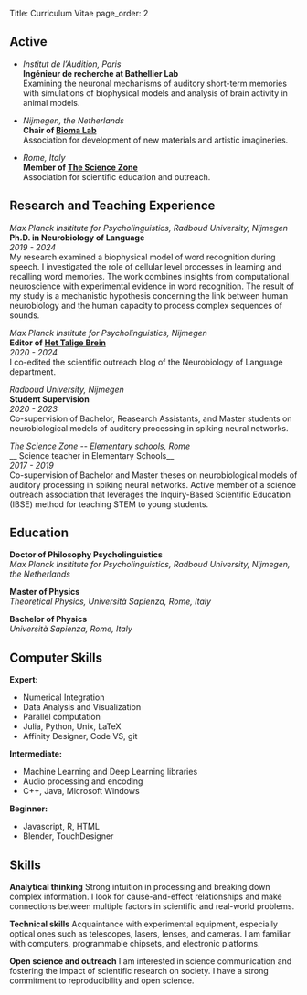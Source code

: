 Title: Curriculum Vitae
page_order: 2

## Active 

- _Institut de l’Audition, Paris_ <br> __Ingénieur de recherche at Bathellier Lab__ <br> Examining the neuronal mechanisms of auditory short-term memories with simulations of biophysical models and analysis of brain activity in animal models. 

- _Nijmegen, the Netherlands_ <br> __Chair of [Bioma Lab](https://www.biomalab.nl)__ <br> Association for development of new materials and artistic imagineries.

- _Rome, Italy_ <br> __Member of [The Science Zone](https://thesciencezoneblog.wordpress.com)__ <br> Association for scientific education and outreach.

## Research and Teaching Experience

_Max Planck Insititute for Psycholinguistics, Radboud University, Nijmegen_ <br>
__Ph.D. in Neurobiology of Language__ <br>
_2019 - 2024_ <br>
My research examined a biophysical model of word recognition during speech. I investigated the role of cellular level processes in learning and recalling word memories. The work combines insights from computational neuroscience with experimental evidence in word recognition. The result of my study is a mechanistic hypothesis concerning the link between human neurobiology and the human capacity to process complex sequences of sounds.

_Max Planck Institute for Psycholinguistics, Nijmegen_<br> 
__Editor of [Het Talige Brein](https://www.hettaligebrein.nl)__ <br>
_2020 - 2024_ <br>
I co-edited the scientific outreach blog of the Neurobiology of Language department.

_Radboud University, Nijmegen_ <br>
__Student Supervision__ <br> 
_2020 - 2023_ <br>
Co-supervision of Bachelor, Reasearch Assistants, and Master students on neurobiological models of auditory processing in spiking neural networks.

_The Science Zone -- Elementary schools, Rome_ <br>
__ Science teacher in Elementary Schools__ <br>
_2017 - 2019_ <br>
Co-supervision of Bachelor and Master theses on neurobiological models of auditory processing in spiking neural networks.
Active member of a science outreach association that leverages the Inquiry-Based Scientific Education (IBSE) method for teaching STEM to young students.

## Education

__Doctor of Philosophy Psycholinguistics__ <br>
_Max Planck Insititute for Psycholinguistics, Radboud University, Nijmegen, the Netherlands_

__Master of Physics__ <br> _Theoretical Physics, Università Sapienza, Rome, Italy_

__Bachelor of Physics__ <br> _Università Sapienza, Rome, Italy_

## Computer Skills

__Expert:__

- Numerical Integration
- Data Analysis and Visualization
- Parallel computation
- Julia, Python, Unix, LaTeX
- Affinity Designer, Code VS, git

__Intermediate:__ 

- Machine Learning and Deep Learning libraries
- Audio processing and encoding
- C++, Java, Microsoft Windows

__Beginner:__

- Javascript, R, HTML
- Blender, TouchDesigner

## Skills

__Analytical thinking__
Strong intuition in processing and breaking down complex information. I look for cause-and-effect relationships and make connections between multiple factors in scientific and real-world problems. 

__Technical skills__
Acquaintance with experimental equipment, especially optical ones such as telescopes, lasers, lenses, and cameras. I am familiar with computers, programmable chipsets, and electronic platforms. 

__Open science and outreach__
I am interested in science communication and fostering the impact of scientific research on society. I have a strong commitment to reproducibility and open science.

